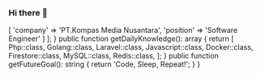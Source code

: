 ### Hi there 👋
<?php

namespace PutraPratamaNst;

class About extends Me
{
    public function getCurrentWorkplace(): array
    {
        return [
            'workplace' => [
                'company' => 'PT.Kompas Media Nusantara',
                'position' => 'Software Engineer'         
            ]
        ];
    }

    public function getDailyKnowledge(): array
    {
        return [
            Php::class,
            Golang::class,
            Laravel::class,
            Javascript::class,
            Docker::class,
            Firestore::class,
            MySQL::class,
            Redis::class,
        ];
    }

    public function getFutureGoal(): string
    {
        return 'Code, Sleep, Repeat!';
    }
}

<!--
**putrapratamanst/putrapratamanst** is a ✨ _special_ ✨ repository because its `README.md` (this file) appears on your GitHub profile.

Here are some ideas to get you started:

- 🔭 I’m currently working on ...
- 🌱 I’m currently learning ...
- 👯 I’m looking to collaborate on ...
- 🤔 I’m looking for help with ...
- 💬 Ask me about ...
- 📫 How to reach me: ...
- 😄 Pronouns: ...
- ⚡ Fun fact: ...
-->
